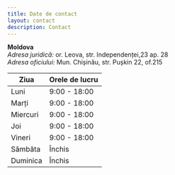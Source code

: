 ```yaml
---
title: Date de contact
layout: contact
description: Contact
---
```


**Moldova**  
*Adresa juridică:* or. Leova, str. Independenței,23 ap. 28  
*Adresa oficiului:* Mun. Chișinău, str. Pușkin 22, of.215 

| Ziua       | Orele de lucru   |
| --------- | --------------- |
| Luni   | 9:00 - 18:00 |
| Marți | 9:00 - 18:00 |
| Miercuri  | 9:00 - 18:00 |
| Joi    | 9:00 - 18:00 |
| Vineri  | 9:00 - 18:00  |
| Sâmbăta  | Închis          |
| Duminica  | Închis          |

